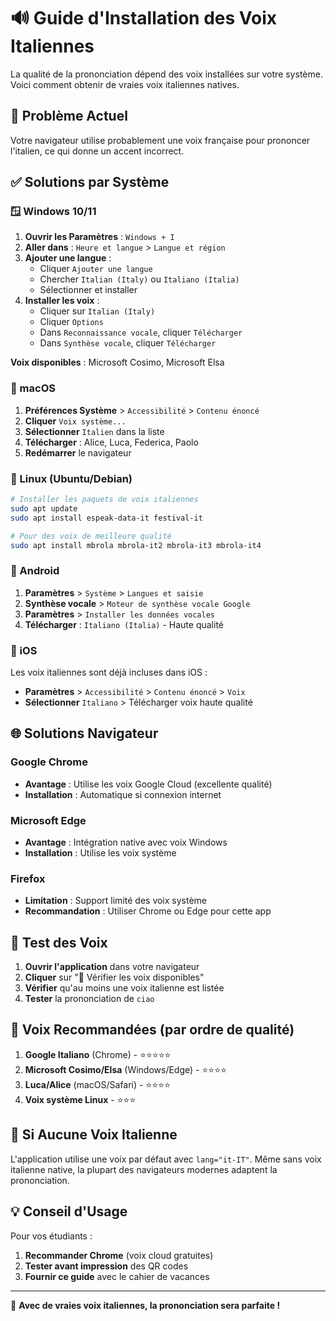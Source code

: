 # 🔊 Guide d'Installation des Voix Italiennes

La qualité de la prononciation dépend des voix installées sur votre système. Voici comment obtenir de vraies voix italiennes natives.

## 🎯 Problème Actuel
Votre navigateur utilise probablement une voix française pour prononcer l'italien, ce qui donne un accent incorrect.

## ✅ Solutions par Système

### 🪟 Windows 10/11

1. **Ouvrir les Paramètres** : `Windows + I`
2. **Aller dans** : `Heure et langue` > `Langue et région`
3. **Ajouter une langue** : 
   - Cliquer `Ajouter une langue`
   - Chercher `Italian (Italy)` ou `Italiano (Italia)`
   - Sélectionner et installer
4. **Installer les voix** :
   - Cliquer sur `Italian (Italy)`
   - Cliquer `Options`
   - Dans `Reconnaissance vocale`, cliquer `Télécharger`
   - Dans `Synthèse vocale`, cliquer `Télécharger`

**Voix disponibles** : Microsoft Cosimo, Microsoft Elsa

### 🍎 macOS

1. **Préférences Système** > `Accessibilité` > `Contenu énoncé`
2. **Cliquer** `Voix système...`
3. **Sélectionner** `Italien` dans la liste
4. **Télécharger** : Alice, Luca, Federica, Paolo
5. **Redémarrer** le navigateur

### 🐧 Linux (Ubuntu/Debian)

```bash
# Installer les paquets de voix italiennes
sudo apt update
sudo apt install espeak-data-it festival-it

# Pour des voix de meilleure qualité
sudo apt install mbrola mbrola-it2 mbrola-it3 mbrola-it4
```

### 📱 Android

1. **Paramètres** > `Système` > `Langues et saisie`
2. **Synthèse vocale** > `Moteur de synthèse vocale Google`
3. **Paramètres** > `Installer les données vocales`
4. **Télécharger** : `Italiano (Italia)` - Haute qualité

### 📱 iOS

Les voix italiennes sont déjà incluses dans iOS :
- **Paramètres** > `Accessibilité` > `Contenu énoncé` > `Voix`
- **Sélectionner** `Italiano` > Télécharger voix haute qualité

## 🌐 Solutions Navigateur

### Google Chrome
- **Avantage** : Utilise les voix Google Cloud (excellente qualité)
- **Installation** : Automatique si connexion internet

### Microsoft Edge  
- **Avantage** : Intégration native avec voix Windows
- **Installation** : Utilise les voix système

### Firefox
- **Limitation** : Support limité des voix système
- **Recommandation** : Utiliser Chrome ou Edge pour cette app

## 🔧 Test des Voix

1. **Ouvrir l'application** dans votre navigateur
2. **Cliquer** sur "🔧 Vérifier les voix disponibles"
3. **Vérifier** qu'au moins une voix italienne est listée
4. **Tester** la prononciation de `ciao`

## 🎯 Voix Recommandées (par ordre de qualité)

1. **Google Italiano** (Chrome) - ⭐⭐⭐⭐⭐
2. **Microsoft Cosimo/Elsa** (Windows/Edge) - ⭐⭐⭐⭐
3. **Luca/Alice** (macOS/Safari) - ⭐⭐⭐⭐
4. **Voix système Linux** - ⭐⭐⭐

## 🚨 Si Aucune Voix Italienne

L'application utilise une voix par défaut avec `lang="it-IT"`. Même sans voix italienne native, la plupart des navigateurs modernes adaptent la prononciation.

## 💡 Conseil d'Usage

Pour vos étudiants :
1. **Recommander Chrome** (voix cloud gratuites)
2. **Tester avant impression** des QR codes
3. **Fournir ce guide** avec le cahier de vacances

---

🎉 **Avec de vraies voix italiennes, la prononciation sera parfaite !**
